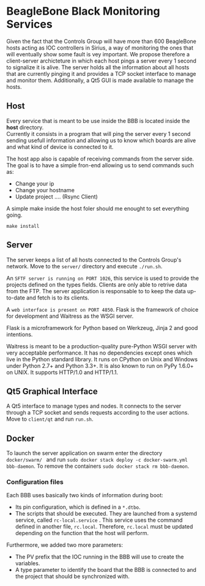 # BeagleBone Black Monitoring Services

Given the fact that the Controls Group will have more than 600 BeagleBone hosts acting as IOC controllers in Sirius, a way of monitoring the ones that will eventually show some fault is vey important. We propose therefore a client-server archicteture in which each host pings a server every 1 second to signalize it is alive. The server holds all the information about all hosts that are currently pinging it and provides a TCP socket interface to manage and monitor them. Additionally, a Qt5 GUI is made available to manage the hosts.


## Host 

Every service that is meant to be use inside the BBB is located inside the <b>host</b> directory. <br>
Currently it consists in a program that will ping the server every 1 second sending usefull information and allowing us to know which boards are alive and what kind of device is connected to it.

The host app also is capable of receiving commands from the server side. The goal is to have a simple fron-end allowing us to send commands such as:
<ul>
    <li>Change your ip</li>
    <li>Change your hostname</li>
    <li>Update project .... (Rsync Client)</li>
</ul>

A simple make inside the host foler should me enought to set everything going.
```
make install 
```

## Server

The server keeps a list of all hosts connected to the Controls Group's network. Move to the `server/` directory and execute `./run.sh`.


An `SFTF server is running on PORT 1026`, this service is used to provide the projects defined on the types fields. Clients are only able to retrive data from 
the FTP. The server application is responsable to to keep the data up-to-date and fetch is to its clients.

A `web interface is present on PORT 4850`. Flask is the framework of choice for development and Waitress as the WSGI server.

Flask is a microframework for Python based on Werkzeug, Jinja 2 and good intentions. 

Waitress is meant to be a production-quality pure-Python WSGI server with very acceptable performance. It has no dependencies except ones which live in the Python standard library. It runs on CPython on Unix and Windows under Python 2.7+ and Python 3.3+. It is also known to run on PyPy 1.6.0+ on UNIX. It supports HTTP/1.0 and HTTP/1.1.

## Qt5 Graphical Interface

A Qt5 interface to manage types and nodes. It connects to the server through a TCP socket and sends requests according to the user actions. Move to `client/qt` and run `run.sh`.
 
## Docker

To launch the server application on swarm enter the directory `docker/swarm/ ` and run `sudo docker stack deploy -c docker-swarm.yml bbb-daemon`. To remove the containers `sudo docker stack rm bbb-daemon`.

### Configuration files

Each BBB uses basically two kinds of information during boot:

- Its pin configuration, which is defined in a `*.dtbo`.
- The scripts that should be executed. They are launched from a systemd service, called `rc-local.service` . This service uses the command defined in another file, `rc.local`. Therefore, `rc.local` must be updated depending on the function that the host will perform.

Furthermore, we added two more parameters:

- The PV prefix that the IOC running in the BBB will use to create the variables.
- A type parameter to identify the board that the BBB is connected to and the project that should be synchronized with.
